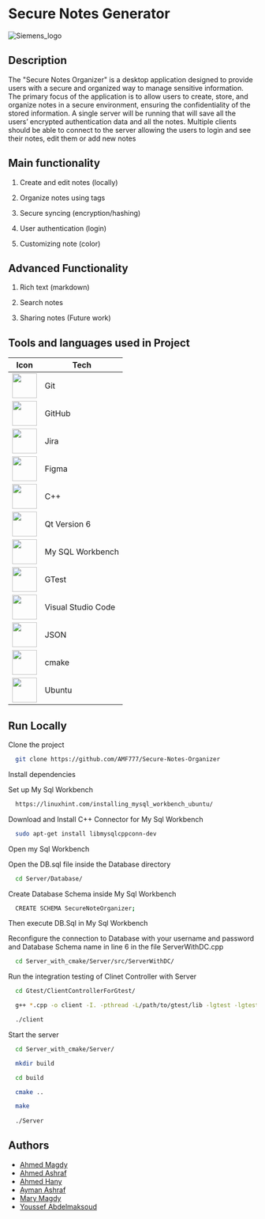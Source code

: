 
# Secure Notes Generator

![Siemens_logo](https://logo-logos.com/2016/10/Siemens_logo.png)

## Description

The "Secure Notes Organizer" is a desktop application designed to provide users
with a secure and organized way to manage sensitive information. The primary focus
of the application is to allow users to create, store, and organize notes in a secure
environment, ensuring the confidentiality of the stored information.
A single server will be running that will save all the users’ encrypted authentication
data and all the notes. Multiple clients should be able to connect to the server
allowing the users to login and see their notes, edit them or add new notes

## Main functionality

1. Create and edit notes (locally)

2. Organize notes using tags

3. Secure syncing (encryption/hashing)

4. User authentication (login)

5. Customizing note (color)

## Advanced Functionality

1. Rich text (markdown)

2. Search notes

3. Sharing notes (Future work)

## Tools and languages used in Project

| Icon                                                                                                                                 | Tech   |
| ------------------------------------------------------------------------------------------------------------------------------------ | ------ |
| <img height="50" src="https://user-images.githubusercontent.com/25181517/192108372-f71d70ac-7ae6-4c0d-8395-51d8870c2ef0.png">        | Git    |
| <img height="50" src="https://user-images.githubusercontent.com/25181517/192108374-8da61ba1-99ec-41d7-80b8-fb2f7c0a4948.png">        | GitHub |
| <img height="50" src="https://user-images.githubusercontent.com/25181517/183912952-83784e94-629d-4c34-a961-ae2ae795b662.png">        | Jira   |
| <img height="50" src="https://user-images.githubusercontent.com/25181517/189715289-df3ee512-6eca-463f-a0f4-c10d94a06b2f.png">        | Figma  |
| <img height="50" src="https://user-images.githubusercontent.com/25181517/192106073-90fffafe-3562-4ff9-a37e-c77a2da0ff58.png">        | C++    |
| <img height="50" src="https://github.com/marwin1991/profile-technology-icons/assets/136815194/11e7dfe7-c1f6-483c-9d92-276f1fa9363b"> | Qt Version 6    |
| <img height="50" src="https://www.michaelstults.com/wp-content/uploads/2014/10/MySQLWorkbench.png">        | My SQL Workbench  |
| <img height="50" src="https://www.incredibuild.com/wp-content/uploads/2020/10/gtest.jpg">                                            | GTest  |
| <img height="50" src="https://user-images.githubusercontent.com/25181517/192108891-d86b6220-e232-423a-bf5f-90903e6887c3.png">                                            | Visual Studio Code  |
| <img height="50" src="https://cdn-icons-png.flaticon.com/512/136/136525.png">                                            | JSON  |
| <img height="50" src="https://static-00.iconduck.com/assets.00/cmake-icon-2048x2046-qsjo7g7r.png">                                            | cmake  |
| <img height="50" src="https://user-images.githubusercontent.com/25181517/186884153-99edc188-e4aa-4c84-91b0-e2df260ebc33.png">                                            | Ubuntu  |

## Run Locally

Clone the project

```bash
  git clone https://github.com/AMF777/Secure-Notes-Organizer
```

Install dependencies

Set up My Sql Workbench 

```bash
  https://linuxhint.com/installing_mysql_workbench_ubuntu/
```
Download and Install C++ Connector for My Sql Workbench

```bash
  sudo apt-get install libmysqlcppconn-dev
```
Open my Sql Workbench

Open the DB.sql file inside the Database directory
```bash
  cd Server/Database/
```
Create Database Schema inside My Sql Workbench
```bash
  CREATE SCHEMA SecureNoteOrganizer;
```
Then execute DB.Sql in My Sql Workbench

Reconfigure the connection to Database with your username and password and Database Schema name in line 6 in the file ServerWithDC.cpp
```bash
  cd Server_with_cmake/Server/src/ServerWithDC/
```
Run the integration testing of Clinet Controller with Server
```bash
  cd Gtest/ClientControllerForGtest/

  g++ *.cpp -o client -I. -pthread -L/path/to/gtest/lib -lgtest -lgtest_main

  ./client  
```

Start the server

```bash
  cd Server_with_cmake/Server/

  mkdir build

  cd build 

  cmake ..

  make
  
  ./Server
```


## Authors

- [Ahmed Magdy](https://github.com/AMF777)
- [Ahmed Ashraf](https://github.com/12ahmed52)
- [Ahmed Hany](https://github.com/HNOONa-0)
- [Ayman Ashraf](https://github.com/Mo3gz)
- [Mary Magdy](https://github.com/MaryMagdyShinoda)
- [Youssef Abdelmaksoud](https://github.com/Youssefhassan1717)

